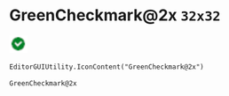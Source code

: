 # GreenCheckmark@2x `32x32`
<img src="/img/GreenCheckmark.png" width=32 height=32>

``` CSharp
EditorGUIUtility.IconContent("GreenCheckmark@2x")
```
```
GreenCheckmark@2x
```

